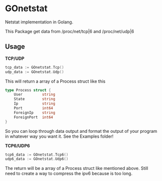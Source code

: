 # GOnetstat

Netstat implementation in Golang.

This Package get data from /proc/net/tcp|6 and /proc/net/udp|6

## Usage

<b>TCP/UDP</b>
```go
tcp_data := GOnetstat.Tcp()
udp_data := GOnetstat.Udp()
```

This will return a array of a Process struct like this

```go
type Process struct {
    User         string
    State        string
    Ip           string
    Port         int64
    ForeignIp    string
    ForeignPort  int64
}
```
So you can loop through data output and format the output of your program
in whatever way you want it.
See the Examples folder!

<b>TCP6/UDP6</b>
```go
tcp6_data := GOnetstat.Tcp6()
udp6_data := GOnetstat.Udp6()
```
The return will be a array of a Process struct like mentioned above.
Still need to create a way to compress the ipv6 because is too long.
